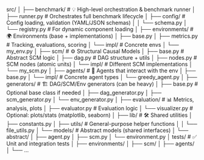 src/
│
├── benchmark/             # 💡 High-level orchestration & benchmark runner
│   ├── runner.py          # Orchestrates full benchmark lifecycle
│   ├── config/            # Config loading, validation (YAML/JSON schemas)
│   │   └── schema.py
│   └── registry.py        # For dynamic component loading
│
├── environments/          # 🌍 Environments (base + implementations)
│   ├── base.py
│   ├── metrics.py         # Tracking, evaluations, scoring
│   └── impl/              # Concrete envs
│       └── my_env.py
│
├── scm/                   # ⚙️ Structural Causal Models
│   ├── base.py            # Abstract SCM logic
│   ├── dag.py             # DAG structure + utils
│   ├── nodes.py           # SCM nodes (atomic units)
│   └── impl/              # Different SCM implementations
│       └── my_scm.py
│
├── agents/                # 🧠 Agents that interact with the env
│   ├── base.py
│   └── impl/              # Concrete agent types
│       └── greedy_agent.py
│
├── generators/            # 🏗️ DAG/SCM/Env generators (can be heavy)
│   ├── base.py            # Optional base class if needed
│   ├── dag_generator.py
│   ├── scm_generator.py
│   └── env_generator.py
│
├── evaluation/            # 📊 Metrics, analysis, plots
│   ├── evaluator.py       # Evaluation logic
│   └── visualizer.py      # Optional: plots/stats (matplotlib, seaborn)
│
├── lib/                   # 🛠️ Shared utilities
│   ├── constants.py
│   ├── utils/             # General-purpose helper functions
│   │   └── file_utils.py
│   └── models/            # Abstract models (shared interfaces)
│       └── abstract/
│           ├── agent.py
│           ├── scm.py
│           └── environment.py
│
tests/                     # ✅ Unit and integration tests
│   ├── environments/
│   ├── scm/
│   ├── agents/
│   └── ...
